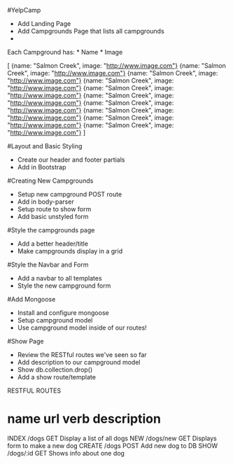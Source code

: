 #YelpCamp

* Add Landing Page
* Add Campgrounds Page that lists all campgrounds
* 
Each Campground has:
    * Name
    * Image
    
[
    {name: "Salmon Creek", image: "http://www.image.com"}
    {name: "Salmon Creek", image: "http://www.image.com"}
    {name: "Salmon Creek", image: "http://www.image.com"}
    {name: "Salmon Creek", image: "http://www.image.com"}
    {name: "Salmon Creek", image: "http://www.image.com"}
    {name: "Salmon Creek", image: "http://www.image.com"}
    {name: "Salmon Creek", image: "http://www.image.com"}
    {name: "Salmon Creek", image: "http://www.image.com"}
    {name: "Salmon Creek", image: "http://www.image.com"}
    {name: "Salmon Creek", image: "http://www.image.com"}
]

#Layout and Basic Styling
* Create our header and footer partials
* Add in Bootstrap

#Creating New Campgrounds
* Setup new campground POST route
* Add in body-parser
* Setup route to show form
* Add basic unstyled form

#Style the campgrounds page
* Add a better header/title
* Make campgrounds display in a grid

#Style the Navbar and Form
* Add a navbar to all templates
* Style the new campground form

#Add Mongoose
* Install and configure mongoose
* Setup campground model
* Use campground model inside of our routes!

#Show Page
* Review the RESTful routes we've seen so far
* Add description to our campground model
* Show db.collection.drop()
* Add a show route/template

RESTFUL ROUTES

name    url         verb    description
===========================================================
INDEX   /dogs       GET     Display a list of all dogs
NEW     /dogs/new   GET     Displays form to make a new dog
CREATE  /dogs       POST    Add new dog to DB
SHOW    /dogs/:id   GET     Shows info about one dog
